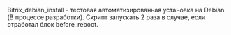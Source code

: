 Bitrix_debian_install - тестовая автоматизированная установка на Debian (В процессе разработки). Скрипт запускать 2 раза в случае, если отработал блок before_reboot.
